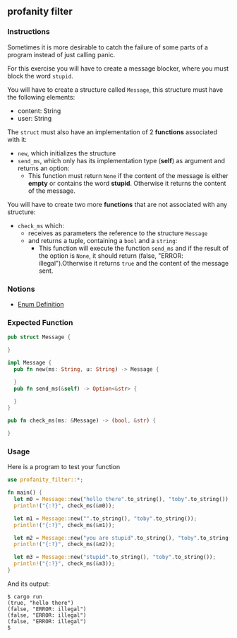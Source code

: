 ## profanity filter

### Instructions

Sometimes it is more desirable to catch the failure of some parts of a program instead of just calling panic.

For this exercise you will have to create a message blocker, where you must block the word `stupid`.

You will have to create a structure called `Message`, this structure
must have the following elements:

- content: String
- user: String

The `struct` must also have an implementation of 2 **functions** associated with it:

- `new`, which initializes the structure
- `send_ms`, which only has its implementation type (**self**) as argument and returns an option:
  - This function must return `None` if the content of the message is either **empty** or contains the word **stupid**. Otherwise it returns the content of the message.

You will have to create two more **functions** that are not associated with any structure:

- `check_ms` which:
  - receives as parameters the reference to the structure `Message`
  - and returns a tuple, containing a `bool` and a `string`:
    - This function will execute the function `send_ms` and if the result of the option is `None`, it should return (false, "ERROR: illegal").Otherwise it returns `true` and the content of the message sent.

### Notions

- [Enum Definition](https://doc.rust-lang.org/stable/book/ch06-01-defining-an-enum.html?highlight=option#the-option-enum-and-its-advantages-over-null-values)

### Expected Function

```rust
pub struct Message {

}

impl Message {
  pub fn new(ms: String, u: String) -> Message {

  }
  pub fn send_ms(&self) -> Option<&str> {

  }
}

pub fn check_ms(ms: &Message) -> (bool, &str) {

}
```

### Usage

Here is a program to test your function

```rust
use profanity_filter::*;

fn main() {
  let m0 = Message::new("hello there".to_string(), "toby".to_string());
  println!("{:?}", check_ms(&m0));

  let m1 = Message::new("".to_string(), "toby".to_string());
  println!("{:?}", check_ms(&m1));

  let m2 = Message::new("you are stupid".to_string(), "toby".to_string());
  println!("{:?}", check_ms(&m2));

  let m3 = Message::new("stupid".to_string(), "toby".to_string());
  println!("{:?}", check_ms(&m3));
}
```

And its output:

```console
$ cargo run
(true, "hello there")
(false, "ERROR: illegal")
(false, "ERROR: illegal")
(false, "ERROR: illegal")
$
```
